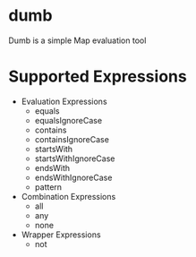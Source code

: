 # dumb
Dumb is a simple Map evaluation tool

# Supported Expressions

* Evaluation Expressions
    * equals
    * equalsIgnoreCase
    * contains
    * containsIgnoreCase
    * startsWith
    * startsWithIgnoreCase
    * endsWith
    * endsWithIgnoreCase
    * pattern
* Combination Expressions
    * all
    * any
    * none
* Wrapper Expressions
    * not